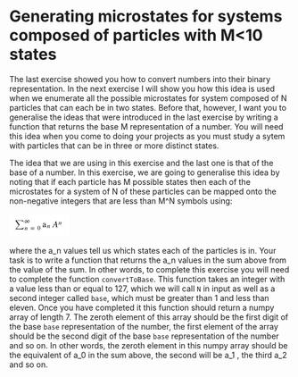 # Generating microstates for systems composed of particles with M<10 states

The last exercise showed you how to convert numbers into their binary representation.  In the next exercise I will show you how this idea is used when we enumerate all the possible microstates for system composed of N particles that can each be in two states.  Before that, however, I want you to generalise the ideas that were introduced in the last exercise by writing a function that returns the base M representation of a number.  You will need this idea when you come to doing your projects as you must study a sytem with particles that can be in three or more distinct states.  

The idea that we are using in this exercise and the last one is that of the base of a number.  In this exercise, we are going to generalise this idea by noting that if each particle has M possible states then each of the microstates for a system of N of these particles can be mapped onto the non-negative integers that are less than M^N symbols using:

![](equation.png)

where the a_n values tell us which states each of the particles is in.  Your task is to write a function that returns the a_n values in the sum above from the value of the sum.
In other words, to complete this exercise you will need to complete the function `convertToBase`.  This function takes an integer with a value less than or equal to 127, which we will call `N` in input as well as a second integer called `base`, which must be greater than 1 and less than eleven.  Once you have completed it this function should return a numpy array of length 7.   The zeroth element of this array should be the first digit of the base `base` representation of the number, the first element of the array should be the second digit of the base `base` representation of the number and so on.  In other words, the zeroth element in this numpy array should be the equivalent of a_0 in the sum above, the second will be a_1 , the third a_2 and so on.  

